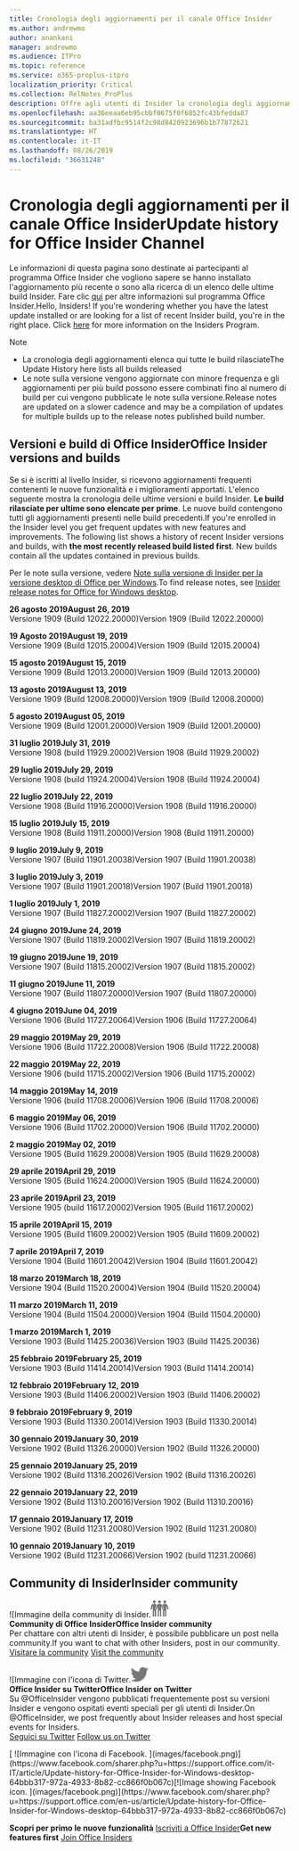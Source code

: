 ```yaml
---
title: Cronologia degli aggiornamenti per il canale Office Insider
ms.author: andrewmo
author: anankani
manager: andrewmo
ms.audience: ITPro
ms.topic: reference
ms.service: o365-proplus-itpro
localization_priority: Critical
ms.collection: RelNotes_ProPlus
description: Offre agli utenti di Insider la cronologia degli aggiornamenti relativi alle versioni pubblicate nel circuito Insider Fast di Canale mensile per desktop Windows
ms.openlocfilehash: aa36eeaa6eb95cbbf0675f0f6852fc43bfedda87
ms.sourcegitcommit: ba31adfbc9514f2c98d8420923696b1b77872621
ms.translationtype: HT
ms.contentlocale: it-IT
ms.lasthandoff: 08/26/2019
ms.locfileid: "36631248"
---
```

# <a name="update-history-for-office-insider-channel"></a><span data-ttu-id="cbac6-103">Cronologia degli aggiornamenti per il canale Office Insider</span><span class="sxs-lookup"><span data-stu-id="cbac6-103">Update history for Office Insider Channel</span></span>

<span data-ttu-id="cbac6-p101">Le informazioni di questa pagina sono destinate ai partecipanti al programma Office Insider che vogliono sapere se hanno installato l'aggiornamento più recente o sono alla ricerca di un elenco delle ultime build Insider. Fare clic [qui](https://insider.office.com/) per altre informazioni sul programma Office Insider.</span><span class="sxs-lookup"><span data-stu-id="cbac6-p101">Hello, Insiders! If you're wondering whether you have the latest update installed or are looking for a list of recent Insider build, you're in the right place. Click [here](https://insider.office.com/) for more information on the Insiders Program.</span></span>

> [!NOTE]
> - <span data-ttu-id="cbac6-107">La cronologia degli aggiornamenti elenca qui tutte le build rilasciate</span><span class="sxs-lookup"><span data-stu-id="cbac6-107">The Update History here lists all builds released</span></span>
> - <span data-ttu-id="cbac6-108">Le note sulla versione vengono aggiornate con minore frequenza e gli aggiornamenti per più build possono essere combinati fino al numero di build per cui vengono pubblicate le note sulla versione.</span><span class="sxs-lookup"><span data-stu-id="cbac6-108">Release notes are updated on a slower cadence and may be a compilation of updates for multiple builds up to the release notes published build number.</span></span>



## <a name="office-insider-versions-and-builds"></a><span data-ttu-id="cbac6-109">Versioni e build di Office Insider</span><span class="sxs-lookup"><span data-stu-id="cbac6-109">Office Insider versions and builds</span></span>

<span data-ttu-id="cbac6-p102">Se si è iscritti al livello Insider, si ricevono aggiornamenti frequenti contenenti le nuove funzionalità e i miglioramenti apportati. L'elenco seguente mostra la cronologia delle ultime versioni e build Insider. **Le build rilasciate per ultime sono elencate per prime**. Le nuove build contengono tutti gli aggiornamenti presenti nelle build precedenti.</span><span class="sxs-lookup"><span data-stu-id="cbac6-p102">If you're enrolled in the Insider level you get frequent updates with new features and improvements. The following list shows a history of recent Insider versions and builds, with **the most recently released build listed first**. New builds contain all the updates contained in previous builds.</span></span> 

<span data-ttu-id="cbac6-113">Per le note sulla versione, vedere [Note sulla versione di Insider per la versione desktop di Office per Windows](https://docs.microsoft.com/it-IT/OfficeUpdates/release-notes-office-insider).</span><span class="sxs-lookup"><span data-stu-id="cbac6-113">To find release notes, see [Insider release notes for Office for Windows desktop](https://docs.microsoft.com/en-us/OfficeUpdates/release-notes-office-insider).</span></span>

[//]: # (NON RIMUOVERE)

<span data-ttu-id="cbac6-115">**26 agosto 2019**</span><span class="sxs-lookup"><span data-stu-id="cbac6-115">**August 26, 2019**</span></span><br/>
<span data-ttu-id="cbac6-116">Versione 1909 (Build 12022.20000)</span><span class="sxs-lookup"><span data-stu-id="cbac6-116">Version 1909 (Build 12022.20000)</span></span><br/>

<span data-ttu-id="cbac6-117">**19 Agosto 2019**</span><span class="sxs-lookup"><span data-stu-id="cbac6-117">**August 19, 2019**</span></span><br/>
<span data-ttu-id="cbac6-118">Versione 1909 (Build 12015.20004)</span><span class="sxs-lookup"><span data-stu-id="cbac6-118">Version 1909 (Build 12015.20004)</span></span><br/>

<span data-ttu-id="cbac6-119">**15 agosto 2019**</span><span class="sxs-lookup"><span data-stu-id="cbac6-119">**August 15, 2019**</span></span><br/>
<span data-ttu-id="cbac6-120">Versione 1909 (Build 12013.20000)</span><span class="sxs-lookup"><span data-stu-id="cbac6-120">Version 1909 (Build 12013.20000)</span></span><br/>

<span data-ttu-id="cbac6-121">**13 agosto 2019**</span><span class="sxs-lookup"><span data-stu-id="cbac6-121">**August 13, 2019**</span></span><br/>
<span data-ttu-id="cbac6-122">Versione 1909 (Build 12008.20000)</span><span class="sxs-lookup"><span data-stu-id="cbac6-122">Version 1909 (Build 12008.20000)</span></span><br/>

<span data-ttu-id="cbac6-123">**5 agosto 2019**</span><span class="sxs-lookup"><span data-stu-id="cbac6-123">**August 05, 2019**</span></span><br/>
<span data-ttu-id="cbac6-124">Versione 1909 (Build 12001.20000)</span><span class="sxs-lookup"><span data-stu-id="cbac6-124">Version 1909 (Build 12001.20000)</span></span><br/>

<span data-ttu-id="cbac6-125">**31 luglio 2019**</span><span class="sxs-lookup"><span data-stu-id="cbac6-125">**July 31, 2019**</span></span><br/>
<span data-ttu-id="cbac6-126">Versione 1908 (build 11929.20002)</span><span class="sxs-lookup"><span data-stu-id="cbac6-126">Version 1908 (Build 11929.20002)</span></span><br/>

<span data-ttu-id="cbac6-127">**29 luglio 2019**</span><span class="sxs-lookup"><span data-stu-id="cbac6-127">**July 29, 2019**</span></span><br/>
<span data-ttu-id="cbac6-128">Versione 1908 (build 11924.20004)</span><span class="sxs-lookup"><span data-stu-id="cbac6-128">Version 1908 (Build 11924.20004)</span></span><br/>

<span data-ttu-id="cbac6-129">**22 luglio 2019**</span><span class="sxs-lookup"><span data-stu-id="cbac6-129">**July 22, 2019**</span></span><br/>
<span data-ttu-id="cbac6-130">Versione 1908 (Build 11916.20000)</span><span class="sxs-lookup"><span data-stu-id="cbac6-130">Version 1908 (Build 11916.20000)</span></span><br/>

<span data-ttu-id="cbac6-131">**15 luglio 2019**</span><span class="sxs-lookup"><span data-stu-id="cbac6-131">**July 15, 2019**</span></span><br/>
<span data-ttu-id="cbac6-132">Versione 1908 (Build 11911.20000)</span><span class="sxs-lookup"><span data-stu-id="cbac6-132">Version 1908 (Build 11911.20000)</span></span><br/>

<span data-ttu-id="cbac6-133">**9 luglio 2019**</span><span class="sxs-lookup"><span data-stu-id="cbac6-133">**July 9, 2019**</span></span><br/>
<span data-ttu-id="cbac6-134">Versione 1907 (Build 11901.20038)</span><span class="sxs-lookup"><span data-stu-id="cbac6-134">Version 1907 (Build 11901.20038)</span></span><br/>

<span data-ttu-id="cbac6-135">**3 luglio 2019**</span><span class="sxs-lookup"><span data-stu-id="cbac6-135">**July 3, 2019**</span></span><br/>
<span data-ttu-id="cbac6-136">Versione 1907 (Build 11901.20018)</span><span class="sxs-lookup"><span data-stu-id="cbac6-136">Version 1907 (Build 11901.20018)</span></span><br/>

<span data-ttu-id="cbac6-137">**1 luglio 2019**</span><span class="sxs-lookup"><span data-stu-id="cbac6-137">**July 1, 2019**</span></span><br/>
<span data-ttu-id="cbac6-138">Versione 1907 (Build 11827.20002)</span><span class="sxs-lookup"><span data-stu-id="cbac6-138">Version 1907 (Build 11827.20002)</span></span><br/>

<span data-ttu-id="cbac6-139">**24 giugno 2019**</span><span class="sxs-lookup"><span data-stu-id="cbac6-139">**June 24, 2019**</span></span><br/>
<span data-ttu-id="cbac6-140">Versione 1907 (Build 11819.20002)</span><span class="sxs-lookup"><span data-stu-id="cbac6-140">Version 1907 (Build 11819.20002)</span></span><br/>

<span data-ttu-id="cbac6-141">**19 giugno 2019**</span><span class="sxs-lookup"><span data-stu-id="cbac6-141">**June 19, 2019**</span></span><br/>
<span data-ttu-id="cbac6-142">Versione 1907 (Build 11815.20002)</span><span class="sxs-lookup"><span data-stu-id="cbac6-142">Version 1907 (Build 11815.20002)</span></span><br/>

<span data-ttu-id="cbac6-143">**11 giugno 2019**</span><span class="sxs-lookup"><span data-stu-id="cbac6-143">**June 11, 2019**</span></span><br/>
<span data-ttu-id="cbac6-144">Versione 1907 (Build 11807.20000)</span><span class="sxs-lookup"><span data-stu-id="cbac6-144">Version 1907 (Build 11807.20000)</span></span><br/>

<span data-ttu-id="cbac6-145">**4 giugno 2019**</span><span class="sxs-lookup"><span data-stu-id="cbac6-145">**June 04, 2019**</span></span><br/>
<span data-ttu-id="cbac6-146">Versione 1906 (Build 11727.20064)</span><span class="sxs-lookup"><span data-stu-id="cbac6-146">Version 1906 (Build 11727.20064)</span></span><br/>


<span data-ttu-id="cbac6-147">**29 maggio 2019**</span><span class="sxs-lookup"><span data-stu-id="cbac6-147">**May 29, 2019**</span></span><br/>
<span data-ttu-id="cbac6-148">Versione 1906 (Build 11722.20008)</span><span class="sxs-lookup"><span data-stu-id="cbac6-148">Version 1906 (Build 11722.20008)</span></span><br/>

<span data-ttu-id="cbac6-149">**22 maggio 2019**</span><span class="sxs-lookup"><span data-stu-id="cbac6-149">**May 22, 2019**</span></span><br/> <span data-ttu-id="cbac6-150">Versione 1906 (build 11715.20002)</span><span class="sxs-lookup"><span data-stu-id="cbac6-150">Version 1906 (Build 11715.20002)</span></span><br/> 

<span data-ttu-id="cbac6-151">**14 maggio 2019**</span><span class="sxs-lookup"><span data-stu-id="cbac6-151">**May 14, 2019**</span></span><br/> <span data-ttu-id="cbac6-152">Versione 1906 (build 11708.20006)</span><span class="sxs-lookup"><span data-stu-id="cbac6-152">Version 1906 (Build 11708.20006)</span></span><br/>

<span data-ttu-id="cbac6-153">**6 maggio 2019**</span><span class="sxs-lookup"><span data-stu-id="cbac6-153">**May 06, 2019**</span></span><br/>
<span data-ttu-id="cbac6-154">Versione 1906 (Build 11702.20000)</span><span class="sxs-lookup"><span data-stu-id="cbac6-154">Version 1906 (Build 11702.20000)</span></span><br/>

<span data-ttu-id="cbac6-155">**2 maggio 2019**</span><span class="sxs-lookup"><span data-stu-id="cbac6-155">**May 02, 2019**</span></span><br/>
<span data-ttu-id="cbac6-156">Versione 1905 (Build 11629.20008)</span><span class="sxs-lookup"><span data-stu-id="cbac6-156">Version 1905 (Build 11629.20008)</span></span><br/>

<span data-ttu-id="cbac6-157">**29 aprile 2019**</span><span class="sxs-lookup"><span data-stu-id="cbac6-157">**April 29, 2019**</span></span><br/>
<span data-ttu-id="cbac6-158">Versione 1905 (Build 11624.20000)</span><span class="sxs-lookup"><span data-stu-id="cbac6-158">Version 1905 (Build 11624.20000)</span></span><br/>

<span data-ttu-id="cbac6-159">**23 aprile 2019**</span><span class="sxs-lookup"><span data-stu-id="cbac6-159">**April 23, 2019**</span></span><br/> <span data-ttu-id="cbac6-160">Versione 1905 (build 11617.20002)</span><span class="sxs-lookup"><span data-stu-id="cbac6-160">Version 1905 (Build 11617.20002)</span></span><br/>

<span data-ttu-id="cbac6-161">**15 aprile 2019**</span><span class="sxs-lookup"><span data-stu-id="cbac6-161">**April 15, 2019**</span></span><br/> <span data-ttu-id="cbac6-162">Versione 1905 (Build 11609.20002)</span><span class="sxs-lookup"><span data-stu-id="cbac6-162">Version 1905 (Build 11609.20002)</span></span><br/>

<span data-ttu-id="cbac6-163">**7 aprile 2019**</span><span class="sxs-lookup"><span data-stu-id="cbac6-163">**April 7, 2019**</span></span><br/> <span data-ttu-id="cbac6-164">Versione 1904 (Build 11601.20042)</span><span class="sxs-lookup"><span data-stu-id="cbac6-164">Version 1904 (Build 11601.20042)</span></span><br/>

<span data-ttu-id="cbac6-165">**18 marzo 2019**</span><span class="sxs-lookup"><span data-stu-id="cbac6-165">**March 18, 2019**</span></span><br/> <span data-ttu-id="cbac6-166">Versione 1904 (Build 11520.20004)</span><span class="sxs-lookup"><span data-stu-id="cbac6-166">Version 1904 (Build 11520.20004)</span></span><br/>

<span data-ttu-id="cbac6-167">**11 marzo 2019**</span><span class="sxs-lookup"><span data-stu-id="cbac6-167">**March 11, 2019**</span></span><br/> <span data-ttu-id="cbac6-168">Versione 1904 (Build 11504.20000)</span><span class="sxs-lookup"><span data-stu-id="cbac6-168">Version 1904 (Build 11504.20000)</span></span><br/>

<span data-ttu-id="cbac6-169">**1 marzo 2019**</span><span class="sxs-lookup"><span data-stu-id="cbac6-169">**March 1, 2019**</span></span><br/> <span data-ttu-id="cbac6-170">Versione 1903 (Build 11425.20036)</span><span class="sxs-lookup"><span data-stu-id="cbac6-170">Version 1903 (Build 11425.20036)</span></span><br/> 

<span data-ttu-id="cbac6-171">**25 febbraio 2019**</span><span class="sxs-lookup"><span data-stu-id="cbac6-171">**February 25, 2019**</span></span><br/> <span data-ttu-id="cbac6-172">Versione 1903 (Build 11414.20014)</span><span class="sxs-lookup"><span data-stu-id="cbac6-172">Version 1903 (Build 11414.20014)</span></span><br/> 

<span data-ttu-id="cbac6-173">**12 febbraio 2019**</span><span class="sxs-lookup"><span data-stu-id="cbac6-173">**February 12, 2019**</span></span><br/> <span data-ttu-id="cbac6-174">Versione 1903 (Build 11406.20002)</span><span class="sxs-lookup"><span data-stu-id="cbac6-174">Version 1903 (Build 11406.20002)</span></span><br/> 

<span data-ttu-id="cbac6-175">**9 febbraio 2019**</span><span class="sxs-lookup"><span data-stu-id="cbac6-175">**February 9, 2019**</span></span><br/> <span data-ttu-id="cbac6-176">Versione 1903 (Build 11330.20014)</span><span class="sxs-lookup"><span data-stu-id="cbac6-176">Version 1903 (Build 11330.20014)</span></span><br/> 

<span data-ttu-id="cbac6-177">**30 gennaio 2019**</span><span class="sxs-lookup"><span data-stu-id="cbac6-177">**January 30, 2019**</span></span><br/> <span data-ttu-id="cbac6-178">Versione 1902 (Build 11326.20000)</span><span class="sxs-lookup"><span data-stu-id="cbac6-178">Version 1902 (Build 11326.20000)</span></span><br/> 

<span data-ttu-id="cbac6-179">**25 gennaio 2019**</span><span class="sxs-lookup"><span data-stu-id="cbac6-179">**January 25, 2019**</span></span><br/> <span data-ttu-id="cbac6-180">Versione 1902 (Build 11316.20026)</span><span class="sxs-lookup"><span data-stu-id="cbac6-180">Version 1902 (Build 11316.20026)</span></span><br/> 

<span data-ttu-id="cbac6-181">**22 gennaio 2019**</span><span class="sxs-lookup"><span data-stu-id="cbac6-181">**January 22, 2019**</span></span><br/> <span data-ttu-id="cbac6-182">Versione 1902 (Build 11310.20016)</span><span class="sxs-lookup"><span data-stu-id="cbac6-182">Version 1902 (Build 11310.20016)</span></span><br/> 

<span data-ttu-id="cbac6-183">**17 gennaio 2019**</span><span class="sxs-lookup"><span data-stu-id="cbac6-183">**January 17, 2019**</span></span><br/> <span data-ttu-id="cbac6-184">Versione 1902 (Build 11231.20080)</span><span class="sxs-lookup"><span data-stu-id="cbac6-184">Version 1902 (Build 11231.20080)</span></span><br/>

<span data-ttu-id="cbac6-185">**10 gennaio 2019**</span><span class="sxs-lookup"><span data-stu-id="cbac6-185">**January 10, 2019**</span></span><br/> <span data-ttu-id="cbac6-186">Versione 1902 (Build 11231.20066)</span><span class="sxs-lookup"><span data-stu-id="cbac6-186">Version 1902 (build 11231.20066)</span></span><br/> 


## <a name="insider-community"></a><span data-ttu-id="cbac6-187">Community di Insider</span><span class="sxs-lookup"><span data-stu-id="cbac6-187">Insider community</span></span>

<span data-ttu-id="cbac6-188">![Immagine della community di Insider.</span><span class="sxs-lookup"><span data-stu-id="cbac6-188">![Image showing insider community.</span></span> ](images/insidercommunity.png) <br/>
<span data-ttu-id="cbac6-189">**Community di Office Insider**</span><span class="sxs-lookup"><span data-stu-id="cbac6-189">**Office Insider community**</span></span><br/> <span data-ttu-id="cbac6-190">Per chattare con altri utenti di Insider, è possibile pubblicare un post nella community.</span><span class="sxs-lookup"><span data-stu-id="cbac6-190">If you want to chat with other Insiders, post in our community.</span></span><br/><span data-ttu-id="cbac6-191"> 
[Visitare la community](https://go.microsoft.com/fwlink/?linkid=843493)</span><span class="sxs-lookup"><span data-stu-id="cbac6-191"> 
[Visit the community](https://go.microsoft.com/fwlink/?linkid=843493)</span></span><br/> 

<span data-ttu-id="cbac6-192">![Immagine con l'icona di Twitter.</span><span class="sxs-lookup"><span data-stu-id="cbac6-192">![Image showing twitter icon.</span></span> ](images/twitter.png)<br/>
<span data-ttu-id="cbac6-193">**Office Insider su Twitter**</span><span class="sxs-lookup"><span data-stu-id="cbac6-193">**Office Insider on Twitter**</span></span><br/> <span data-ttu-id="cbac6-194">Su @OfficeInsider vengono pubblicati frequentemente post su versioni Insider e vengono ospitati eventi speciali per gli utenti di Insider.</span><span class="sxs-lookup"><span data-stu-id="cbac6-194">On @OfficeInsider, we post frequently about Insider releases and host special events for Insiders.</span></span><br/><span data-ttu-id="cbac6-195"> 
[Seguici su Twitter](https://go.microsoft.com/fwlink/?linkid=717717)</span><span class="sxs-lookup"><span data-stu-id="cbac6-195"> 
[Follow us on Twitter](https://go.microsoft.com/fwlink/?linkid=717717)</span></span><br/> 

<span data-ttu-id="cbac6-196">
  [
  ![Immagine con l'icona di Facebook. ](images/facebook.png)](https://www.facebook.com/sharer.php?u=https://support.office.com/it-IT/article/Update-history-for-Office-Insider-for-Windows-desktop-64bbb317-972a-4933-8b82-cc866f0b067c)</span><span class="sxs-lookup"><span data-stu-id="cbac6-196">[![Image showing Facebook icon. ](images/facebook.png)](https://www.facebook.com/sharer.php?u=https://support.office.com/en-us/article/Update-history-for-Office-Insider-for-Windows-desktop-64bbb317-972a-4933-8b82-cc866f0b067c)</span></span>


<span data-ttu-id="cbac6-197">**Scopri per primo le nuove funzionalità**
[Iscriviti a Office Insider](https://insider.office.com/)</span><span class="sxs-lookup"><span data-stu-id="cbac6-197">**Get new features first**
[Join Office Insiders](https://insider.office.com/)</span></span>